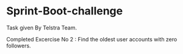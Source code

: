 # Sprint-Boot-challenge
Task given By Telstra Team.


Completed Excercise No 2 : Find the oldest user accounts with zero followers.
